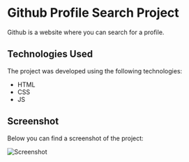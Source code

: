 # Github Profile Search Project

Github is a website where you can search for a profile.

## Technologies Used

The project was developed using the following technologies:

- HTML
- CSS
- JS

## Screenshot

Below you can find a screenshot of the project:

![Screenshot](ekran.gif)
